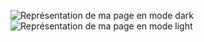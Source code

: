 ![Représentation de ma page en mode dark](images/readme/dark-extension.png)
![Représentation de ma page en mode light](images/readme/light-extension.png)